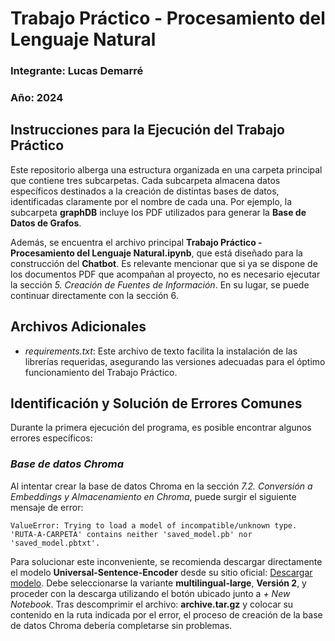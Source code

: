 # Trabajo Práctico - Procesamiento del Lenguaje Natural
### Integrante: Lucas Demarré
### Año: 2024

## **Instrucciones para la Ejecución del Trabajo Práctico**
Este repositorio alberga una estructura organizada en una carpeta principal que contiene tres subcarpetas. Cada subcarpeta almacena datos específicos destinados a la creación de distintas bases de datos, identificadas claramente por el nombre de cada una. Por ejemplo, la subcarpeta **graphDB** incluye los PDF utilizados para generar la **Base de Datos de Grafos**.

Además, se encuentra el archivo principal **Trabajo Práctico - Procesamiento del Lenguaje Natural.ipynb**, que está diseñado para la construcción del **Chatbot**. Es relevante mencionar que si ya se dispone de los documentos PDF que acompañan al proyecto, no es necesario ejecutar la sección *5. Creación de Fuentes de Información*. En su lugar, se puede continuar directamente con la sección 6.

## **Archivos Adicionales**
* *requirements.txt*: Este archivo de texto facilita la instalación de las librerías requeridas, asegurando las versiones adecuadas para el óptimo funcionamiento del Trabajo Práctico.

## Identificación y Solución de Errores Comunes
Durante la primera ejecución del programa, es posible encontrar algunos errores específicos:

### *Base de datos Chroma*
Al intentar crear la base de datos Chroma en la sección *7.2. Conversión a Embeddings y Almacenamiento en Chroma*, puede surgir el siguiente mensaje de error: 

`ValueError: Trying to load a model of incompatible/unknown type. 'RUTA-A-CARPETA' contains neither 'saved_model.pb' nor 'saved_model.pbtxt'.`

Para solucionar este inconveniente, se recomienda descargar directamente el modelo **Universal-Sentence-Encoder** desde su sitio oficial: [Descargar modelo](https://www.kaggle.com/models/google/universal-sentence-encoder/frameworks/tensorFlow2/variations/multilingual-large/versions/2?tfhub-redirect=true). Debe seleccionarse la variante **multilingual-large**, **Versión 2**, y proceder con la descarga utilizando el botón ubicado junto a *+ New Notebook*. Tras descomprimir el archivo: **archive.tar.gz** y colocar su contenido en la ruta indicada por el error, el proceso de creación de la base de datos Chroma debería completarse sin problemas.
